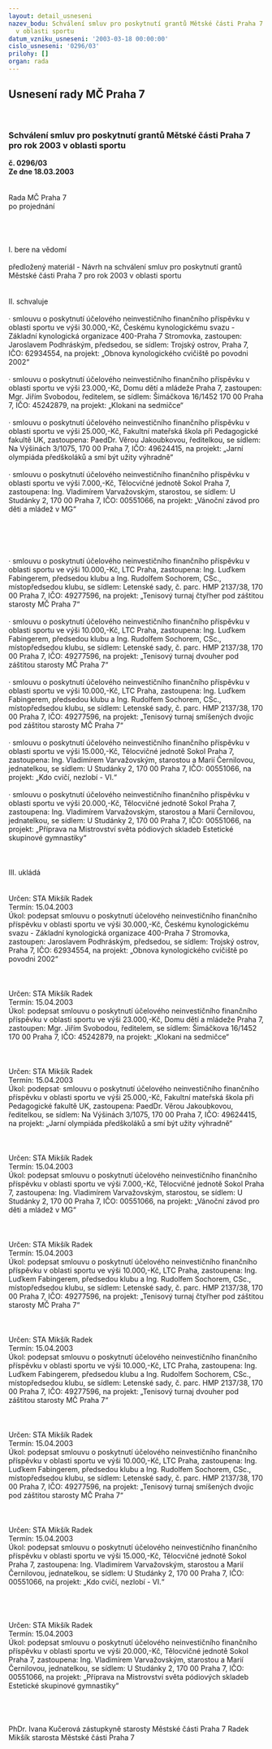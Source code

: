 ```yaml
---
layout: detail_usneseni
nazev_bodu: Schválení smluv pro poskytnutí grantů Mětské části Praha 7 pro rok 2003
  v oblasti sportu
datum_vzniku_usneseni: '2003-03-18 00:00:00'
cislo_usneseni: '0296/03'
prilohy: []
organ: rada
---
```

<div id="ucUsn_pList" class="usn">
	<span><h2>Usnesení rady MČ Praha 7 </h2>
<br></span><div class="standBody">
<span><h3>Schválení smluv pro poskytnutí grantů Mětské části Praha 7 pro rok 2003 v oblasti sportu</h3></span><div class="center">
		<strong>č. 0296/03</strong><br>
	</div>
<div class="center">
		<strong>Ze dne 18.03.2003</strong><br><br>
	</div>
<br>Rada MČ Praha 7<br>po projednání<br><br><br><br><br>I.	bere na vědomí<br><br>předložený materiál - Návrh na schválení smluv pro poskytnutí grantů Městské části Praha 7 pro rok 2003 v oblasti sportu<br><br><br>II.	schvaluje <br><br>·	smlouvu o poskytnutí účelového  neinvestičního finančního příspěvku v oblasti sportu ve výši 30.000,-Kč, Českému kynologickému svazu - Základní kynologická organizace 400-Praha 7 Stromovka, zastoupen: Jaroslavem Podhráským, předsedou, se sídlem: Trojský ostrov, Praha 7, IČO: 62934554, na projekt: „Obnova kynologického cvičiště po povodni 2002“<br><br>·	smlouvu o poskytnutí účelového  neinvestičního finančního příspěvku v oblasti sportu ve výši 23.000,-Kč, Domu dětí a mládeže Praha 7, zastoupen: Mgr. Jiřím Svobodou, ředitelem, se sídlem: Šimáčkova 16/1452 170 00 Praha 7, IČO: 45242879, na projekt: „Klokani na sedmičce“<br><br>·	smlouvu o poskytnutí účelového  neinvestičního finančního příspěvku v oblasti sportu ve výši 25.000,-Kč, Fakultní mateřská škola při Pedagogické fakultě UK, zastoupena: PaedDr. Věrou Jakoubkovou, ředitelkou, se sídlem: Na Výšinách 3/1075, 170 00 Praha 7, IČO: 49624415, na projekt: „Jarní olympiáda předškoláků a smí být užity výhradně“<br><br>·	smlouvu o poskytnutí účelového  neinvestičního finančního příspěvku v oblasti sportu ve výši 7.000,-Kč, Tělocvičné jednotě Sokol Praha 7, zastoupena: Ing. Vladimírem Varvažovským, starostou,  se sídlem: U Studánky 2, 170 00 Praha 7, IČO: 00551066, na projekt: „Vánoční závod pro děti a mládež v MG“<br><br><br><br><br><br>·	smlouvu o poskytnutí účelového  neinvestičního finančního příspěvku v oblasti sportu ve výši 10.000,-Kč, LTC Praha, zastoupena: Ing. Luďkem Fabingerem, předsedou klubu a Ing. Rudolfem Sochorem, CSc., místopředsedou klubu, se sídlem: Letenské sady, č. parc. HMP 2137/38, 170 00 Praha 7, IČO: 49277596, na projekt: „Tenisový turnaj čtyřher pod záštitou starosty MČ Praha 7“<br>	<br>·	smlouvu o poskytnutí účelového  neinvestičního finančního příspěvku v oblasti sportu ve výši 10.000,-Kč, LTC Praha, zastoupena: Ing. Luďkem Fabingerem, předsedou klubu a Ing. Rudolfem Sochorem, CSc., místopředsedou klubu, se sídlem: Letenské sady, č. parc. HMP 2137/38, 170 00 Praha 7, IČO: 49277596, na projekt: „Tenisový turnaj dvouher pod záštitou starosty MČ Praha 7“<br><br>·	smlouvu o poskytnutí účelového  neinvestičního finančního příspěvku v oblasti sportu ve výši 10.000,-Kč, LTC Praha, zastoupena: Ing. Luďkem Fabingerem, předsedou klubu a Ing. Rudolfem Sochorem, CSc., místopředsedou klubu, se sídlem: Letenské sady, č. parc. HMP 2137/38, 170 00 Praha 7, IČO: 49277596, na projekt: „Tenisový turnaj smíšených dvojic pod záštitou starosty MČ Praha 7“<br><br>·	smlouvu o poskytnutí účelového  neinvestičního finančního příspěvku v oblasti sportu ve výši 15.000,-Kč, Tělocvičné jednotě Sokol Praha 7, zastoupena: Ing. Vladimírem Varvažovským, starostou a Marií Černilovou, jednatelkou, se sídlem: U Studánky 2, 170 00 Praha 7, IČO: 00551066, na projekt: „Kdo cvičí, nezlobí - VI.“<br><br>·	smlouvu o poskytnutí účelového  neinvestičního finančního příspěvku v oblasti sportu ve výši 20.000,-Kč, Tělocvičné jednotě Sokol Praha 7, zastoupena: Ing. Vladimírem Varvažovským, starostou a Marií Černilovou, jednatelkou, se sídlem: U Studánky 2, 170 00 Praha 7, IČO: 00551066, na projekt: „Příprava na Mistrovství světa pódiových skladeb Estetické skupinové gymnastiky“<br><br><br><br>III.	ukládá <br><br> <br>Určen:	STA Mikšík Radek<br>Termín: 15.04.2003<br>Úkol:	podepsat  smlouvu o poskytnutí účelového  neinvestičního finančního příspěvku v oblasti sportu ve výši 30.000,-Kč, Českému kynologickému svazu - Základní kynologická organizace 400-Praha 7 Stromovka, zastoupen: Jaroslavem Podhráským, předsedou, se sídlem: Trojský ostrov, Praha 7, IČO: 62934554, na projekt: „Obnova kynologického cvičiště po povodni 2002“<br> <br><br> <br>Určen:	STA Mikšík Radek<br>Termín: 15.04.2003<br>Úkol:	podepsat smlouvu o poskytnutí účelového  neinvestičního finančního příspěvku v oblasti  sportu ve výši 23.000,-Kč, Domu dětí a mládeže Praha 7, zastoupen: Mgr. Jiřím Svobodou, ředitelem, se sídlem: Šimáčkova 16/1452 170 00 Praha 7, IČO: 45242879, na projekt: „Klokani na sedmičce“<br><br> <br> <br>Určen:	STA Mikšík Radek<br>Termín: 15.04.2003<br>Úkol:	podepsat· smlouvu o poskytnutí účelového  neinvestičního finančního příspěvku v oblasti sportu ve výši 25.000,-Kč, Fakultní mateřská škola při Pedagogické fakultě UK, zastoupena: PaedDr. Věrou Jakoubkovou, ředitelkou, se sídlem: Na Výšinách 3/1075, 170 00 Praha 7, IČO: 49624415, na projekt: „Jarní olympiáda předškoláků a smí být užity výhradně“<br> <br><br> <br>Určen:	STA Mikšík Radek<br>Termín: 15.04.2003<br>Úkol:	podepsat smlouvu o poskytnutí účelového  neinvestičního finančního příspěvku v oblasti sportu ve výši 7.000,-Kč, Tělocvičné jednotě Sokol Praha 7, zastoupena: Ing. Vladimírem Varvažovským, starostou,  se sídlem: U Studánky 2, 170 00 Praha 7, IČO: 00551066, na projekt: „Vánoční závod pro děti a mládež v MG“<br> <br><br> <br>Určen:	STA Mikšík Radek<br>Termín: 15.04.2003<br>Úkol:	podepsat smlouvu o poskytnutí účelového  neinvestičního finančního příspěvku v oblasti sportu ve výši 10.000,-Kč, LTC Praha, zastoupena: Ing. Luďkem Fabingerem, předsedou klubu a Ing. Rudolfem Sochorem, CSc., místopředsedou klubu, se sídlem: Letenské sady, č. parc. HMP 2137/38, 170 00 Praha 7, IČO: 49277596, na projekt: „Tenisový turnaj čtyřher pod záštitou starosty MČ Praha 7“<br> <br><br> <br>Určen:	STA Mikšík Radek<br>Termín: 15.04.2003<br>Úkol:	podepsat smlouvu o poskytnutí účelového  neinvestičního finančního příspěvku v oblasti sportu ve výši 10.000,-Kč, LTC Praha, zastoupena: Ing. Luďkem Fabingerem, předsedou klubu a Ing. Rudolfem Sochorem, CSc., místopředsedou klubu, se sídlem: Letenské sady, č. parc. HMP 2137/38, 170 00 Praha 7, IČO: 49277596, na projekt: „Tenisový turnaj dvouher pod záštitou starosty MČ Praha 7“<br> <br><br> <br>Určen:	STA Mikšík Radek<br>Termín: 15.04.2003<br>Úkol:	podepsat smlouvu o poskytnutí účelového  neinvestičního finančního příspěvku v oblasti sportu ve výši 10.000,-Kč, LTC Praha, zastoupena: Ing. Luďkem Fabingerem, předsedou klubu a Ing. Rudolfem Sochorem, CSc., místopředsedou klubu, se sídlem: Letenské sady, č. parc. HMP 2137/38, 170 00 Praha 7, IČO: 49277596, na projekt: „Tenisový turnaj smíšených dvojic pod záštitou starosty MČ Praha 7“<br> <br><br> <br>Určen:	STA Mikšík Radek<br>Termín: 15.04.2003<br>Úkol:	podepsat smlouvu o poskytnutí účelového  neinvestičního finančního příspěvku v oblasti sportu ve výši 15.000,-Kč, Tělocvičné jednotě Sokol Praha 7, zastoupena: Ing. Vladimírem Varvažovským, starostou a Marií Černilovou, jednatelkou, se sídlem: U Studánky 2, 170 00 Praha 7, IČO: 00551066, na projekt: „Kdo cvičí, nezlobí - VI.“<br> <br><br><br> <br>Určen:	STA Mikšík Radek<br>Termín: 15.04.2003<br>Úkol:	podepsat smlouvu o poskytnutí účelového  neinvestičního finančního příspěvku v oblasti sportu ve výši 20.000,-Kč, Tělocvičné jednotě Sokol Praha 7, zastoupena: Ing. Vladimírem Varvažovským, starostou a Marií Černilovou, jednatelkou, se sídlem: U Studánky 2, 170 00 Praha 7, IČO: 00551066, na projekt: „Příprava na Mistrovství světa pódiových skladeb Estetické skupinové gymnastiky“<br> <br><br> <br>	<br>PhDr. Ivana Kučerová zástupkyně starosty Městské části Praha 7	 Radek Mikšík starosta Městské části Praha 7<br>	<br><br>
</div>
</div>